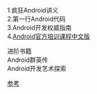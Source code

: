 1.疯狂Android讲义  
2.第一行Android代码  
3.Android开发权威指南  
4.[Android官方培训课程中文版](http://hukai.me/android-training-course-in-chinese/index.html)  


进阶书籍  
Android群英传  
Android开发艺术探索  


[参考](https://hujiaweibujidao.github.io/android/)  
